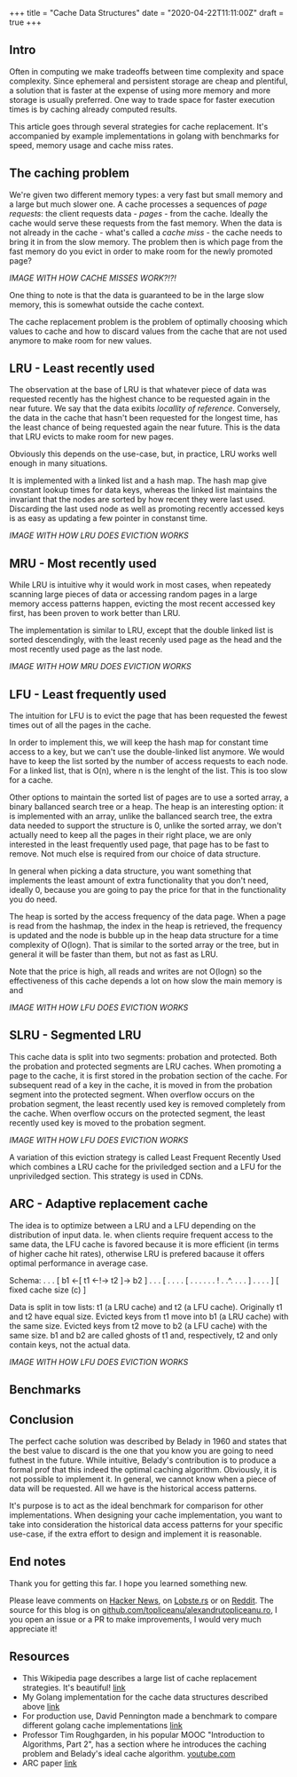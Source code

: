 +++
title = "Cache Data Structures"
date = "2020-04-22T11:11:00Z"
draft = true
+++

## Intro

Often in computing we make tradeoffs between time complexity and space complexity.
Since ephemeral and persistent storage are cheap and plentiful, a solution that
is faster at the expense of using more memory and more storage is usually preferred.
One way to trade space for faster execution times is by caching already computed results.

This article goes through several strategies for cache replacement.
It's accompanied by example implementations in golang with benchmarks for speed,
memory usage and cache miss rates.

## The caching problem

We're given two different memory types: a very fast but small memory and a large but much slower one.
A cache processes a sequences of _page requests_: the client requests data - _pages_ -
from the cache. Ideally the cache would serve these requests from the fast memory.
When the data is not already in the cache - what's called a _cache miss_ - the cache
needs to bring it in from the slow memory. The problem then is which page from
the fast memory do you evict in order to make room for the newly promoted page?

*IMAGE WITH HOW CACHE MISSES WORK?!?!*

One thing to note is that the data is guaranteed to be in the large slow memory,
this is somewhat outside the cache context.

The cache replacement problem is the problem of optimally choosing which values
to cache and how to discard values from the cache that are not used anymore to
make room for new values.

## LRU - Least recently used

The observation at the base of LRU is that whatever piece of data was requested
recently has the highest chance to be requested again in the near future. We say that the data exibits
_locallity of reference_. Conversely, the data in the cache that hasn't been
requested for the longest time, has the least chance of being requested again the near future.
This is the data that LRU evicts to make room for new pages.

Obviously this depends on the use-case, but, in practice, LRU works well enough
in many situations.

It is implemented with a linked list and a hash map. The hash map give constant lookup
times for data keys, whereas the linked list maintains the invariant that the nodes
are sorted by how recent they were last used. Discarding the last used node as well
as promoting recently accessed keys is as easy as updating a few pointer in constanst time.

*IMAGE WITH HOW LRU DOES EVICTION WORKS*

## MRU - Most recently used

While LRU is intuitive why it would work in most cases, when repeatedy scanning
large pieces of data or accessing random pages in a large memory access patterns happen,
evicting the most recent accessed key first, has been proven to work better than LRU.

The implementation is similar to LRU, except that the double linked list is sorted descendingly,
with the least recenly used page as the head and the most recently used page as the last node.

*IMAGE WITH HOW MRU DOES EVICTION WORKS*

## LFU - Least frequently used

The intuition for LFU is to evict the page that has been requested the fewest
times out of all the pages in the cache.

In order to implement this, we will keep the hash map for constant time access to a key,
but we can't use the double-linked list anymore. We would have to keep the list sorted
by the number of access requests to each node. For a linked list, that is O(n), where
n is the lenght of the list. This is too slow for a cache.

Other options to maintain the sorted list of pages are to use a sorted array,
a binary ballanced search tree or a heap. The heap is an interesting option: it
is implemented with an array, unlike the ballanced search tree, the extra data needed to
support the structure is 0, unlike the sorted array, we don't actually need to keep
all the pages in their right place, we are only interested in the least frequently used page,
that page has to be fast to remove. Not much else is required from our choice of data structure.

In general when picking a data structure, you want something that implements the
least amount of extra functionality that you don't need, ideally 0, because you
are going to pay the price for that in the functionality you do need.

The heap is sorted by the access frequency of the data page. When a page is read from
the hashmap, the index in the heap is retrieved, the frequency is updated and the node is
bubble up in the heap data structure for a time complexity of O(logn).
That is similar to the sorted array or the tree, but in general it will be faster than them,
but not as fast as LRU.

Note that the price is high, all reads and writes are not O(logn) so the effectiveness
of this cache depends a lot on how slow the main memory is and

*IMAGE WITH HOW LFU DOES EVICTION WORKS*

## SLRU - Segmented LRU

This cache data is split into two segments: probation and protected.
Both the probation and protected segments are LRU caches.
When promoting a page to the cache, it is first stored in the probation section of the cache.
For subsequent read of a key in the cache, it is moved in from the probation segment into the protected segment.
When overflow occurs on the probation segment, the least recently used key
is removed completely from the cache. When overflow occurs on the protected
segment, the least recently used key is moved to the probation segment.

*IMAGE WITH HOW LFU DOES EVICTION WORKS*

A variation of this eviction strategy is called Least Frequent Recently Used
which combines a LRU cache for the priviledged section and a LFU for the
unpriviledged section. This strategy is used in CDNs.

## ARC - Adaptive replacement cache

The idea is to optimize between a LRU and a LFU depending on the
distribution of input data. Ie. when clients require frequent access to the
same data, the LFU cache is favored because it is more efficient (in terms
of higher cache hit rates), otherwise LRU is prefered bacause it offers
optimal performance in average case.

Schema:
    . . . [   b1  <-[     t1    <-!->      t2   ]->  b2   ] . . .
          [ . . . . [ . . . . . . ! . .^. . . . ] . . . . ]
                    [   fixed cache size (c)    ]

Data is split in tow lists: t1 (a LRU cache) and t2 (a LFU cache).
Originally t1 and t2 have equal size.
Evicted keys from t1 move into b1 (a LRU cache) with the same size.
Evicted keys from t2 move to b2 (a LFU cache) with the same size.
b1 and b2 are called ghosts of t1 and, respectively, t2 and only contain
keys, not the actual data.

*IMAGE WITH HOW LFU DOES EVICTION WORKS*

## Benchmarks

## Conclusion

The perfect cache solution was described by Belady in 1960 and states that the
best value to discard is the one that you know you are going to need futhest
in the future. While intuitive, Belady's contribution is to produce a formal prof
that this indeed the optimal caching algorithm.
Obviously, it is not possible to implement it. In general, we cannot know when a
piece of data will be requested. All we have is the historical access patterns.

It's purpose is to act as the ideal benchmark for comparison for other implementations.
When designing your cache implementation, you want to take into consideration the
historical data access patterns for your specific use-case, if the extra effort
to design and implement it is reasonable.

## End notes

Thank you for getting this far. I hope you learned something new.

Please leave comments on [Hacker News](), on [Lobste.rs]() or on [Reddit]().
The source for this blog is on [github.com/topliceanu/alexandrutopliceanu.ro](https://github.com/topliceanu/alexandrutopliceanu.ro),
I you open an issue or a PR to make improvements, I would very much appreciate it!

## Resources

- This Wikipedia page describes a large list of cache replacement strategies. It's beautiful! [link](https://en.wikipedia.org/wiki/Cache_replacement_policies)
- My Golang implementation for the cache data structures described above [link](https://github.com/topliceanu/cache)
- For production use, David Pennington made a benchmark to compare different golang cache implementations [link](https://github.com/Xeoncross/go-cache-benchmark)
- Professor Tim Roughgarden, in his popular MOOC "Introduction to Algorithms, Part 2", has a section where he introduces the caching problem and Belady's ideal cache algorithm. [youtube.com](https://youtu.be/Dh7vmvk9huM)
- ARC paper [link](https://www.ipvs.uni-stuttgart.de/export/sites/default/ipvs/abteilungen/as/lehre/lehrveranstaltungen/vorlesungen/WS1415/material/ARC.pdf)
